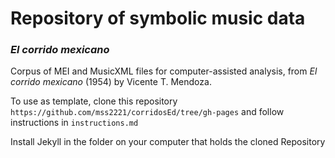 # Repository of symbolic music data

### _El corrido mexicano_

Corpus of MEI and MusicXML files for computer-assisted analysis, from _El corrido mexicano_ (1954) by Vicente T. Mendoza.

To use as template, clone this repository `https://github.com/mss2221/corridosEd/tree/gh-pages` and follow instructions in `instructions.md`

Install Jekyll in the folder on your computer that holds the cloned Repository

 
